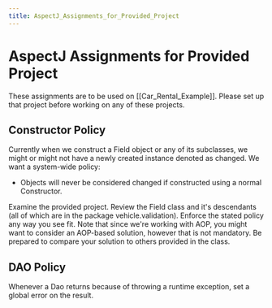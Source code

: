 ```yaml
---
title: AspectJ_Assignments_for_Provided_Project
---
```

# AspectJ Assignments for Provided Project

These assignments are to be used on [[Car_Rental_Example]]. Please set up that project before working on any of these projects.

## Constructor Policy
Currently when we construct a Field<T> object or any of its subclasses, we might or might not have a newly created instance denoted as changed. We want a system-wide policy:
* Objects will never be considered changed if constructed using a normal Constructor.

Examine the provided project. Review the Field<T> class and it's descendants (all of which are in the package vehicle.validation). Enforce the stated policy any way you see fit. Note that since we're working with AOP, you might want to consider an AOP-based solution, however that is not mandatory. Be prepared to compare your solution to others provided in the class.

## DAO Policy
Whenever a Dao returns because of throwing a runtime exception, set a global error on the result.
